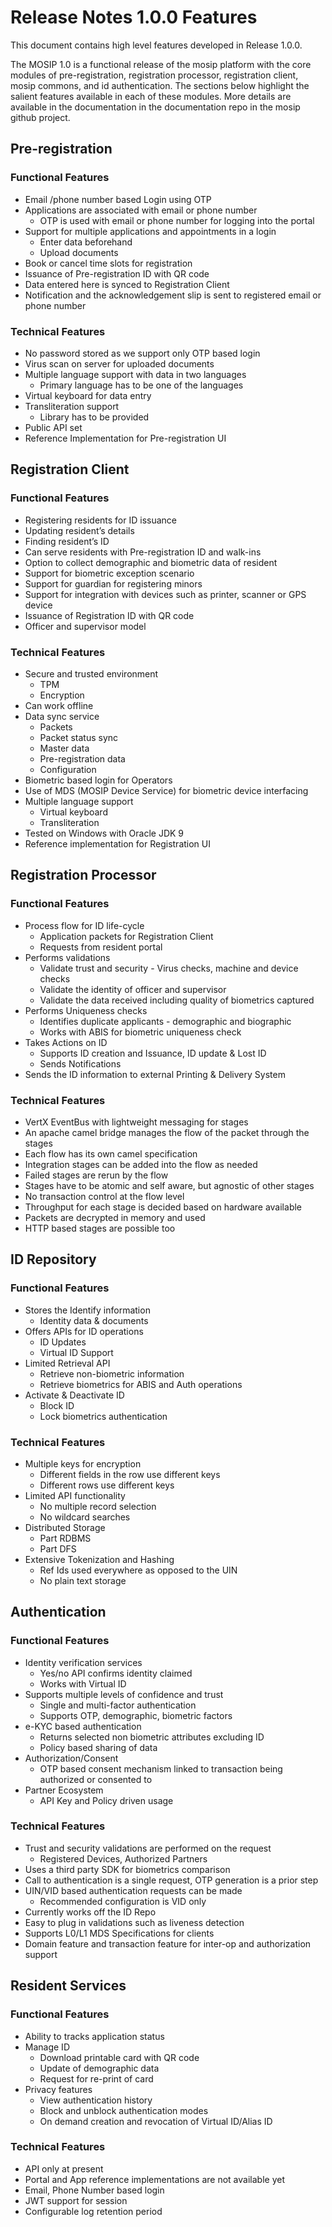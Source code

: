 # Release Notes 1.0.0 Features

This document contains high level features developed in Release 1.0.0.

The MOSIP 1.0 is a functional release of the mosip platform with the core modules of pre-registration, registration processor, registration client, mosip commons, and id authentication. The sections below highlight the salient features available in each of these modules. More details are available in the documentation in the documentation repo in the mosip github project.

## Pre-registration

### Functional Features

* Email /phone number based Login using OTP
* Applications are associated with email or phone number
  * OTP is used with email or phone number for logging into the portal
* Support for multiple applications and appointments in a login
  * Enter data beforehand
  * Upload documents
* Book or cancel time slots for registration
* Issuance of Pre-registration ID with QR code
* Data entered here is synced to Registration Client
* Notification and the acknowledgement slip is sent to registered email or phone number

### Technical Features

* No password stored as we support only OTP based login
* Virus scan on server for uploaded documents
* Multiple language support with data in two languages
  * Primary language has to be one of the languages
* Virtual keyboard for data entry
* Transliteration support
  * Library has to be provided
* Public API set
* Reference Implementation for Pre-registration UI

## Registration Client

### Functional Features

* Registering residents for ID issuance
* Updating resident’s details
* Finding resident’s ID
* Can serve residents with Pre-registration ID and walk-ins
* Option to collect demographic and biometric data of resident
* Support for biometric exception scenario
* Support for guardian for registering minors
* Support for integration with devices such as printer, scanner or GPS device
* Issuance of Registration ID with QR code
* Officer and supervisor model

### Technical Features

* Secure and trusted environment
  * TPM
  * Encryption
* Can work offline
* Data sync service
  * Packets
  * Packet status sync
  * Master data
  * Pre-registration data
  * Configuration
* Biometric based login for Operators
* Use of MDS \(MOSIP Device Service\) for biometric device interfacing
* Multiple language support
  * Virtual keyboard
  * Transliteration
* Tested on Windows with Oracle JDK 9
* Reference implementation for Registration UI

## Registration Processor

### Functional Features

* Process flow for ID life-cycle
  * Application packets for Registration Client
  * Requests from resident portal
* Performs validations
  * Validate trust and security - Virus checks, machine and device checks
  * Validate the identity of officer and supervisor
  * Validate the data received including quality of biometrics captured
* Performs Uniqueness checks
  * Identifies duplicate applicants - demographic and biographic
  * Works with ABIS for biometric uniqueness check
* Takes Actions on ID
  * Supports ID creation and Issuance, ID update & Lost ID 
  * Sends Notifications
* Sends the ID information to external Printing & Delivery System

### Technical Features

* VertX EventBus with lightweight messaging for stages
* An apache camel bridge manages the flow of the packet through the stages
* Each flow has its own camel specification
* Integration stages can be added into the flow as needed
* Failed stages are rerun by the flow
* Stages have to be atomic and self aware, but agnostic of other stages
* No transaction control at the flow level
* Throughput for each stage is decided based on hardware available
* Packets are decrypted in memory and used
* HTTP based stages are possible too

## ID Repository

### Functional Features

* Stores the Identify information
  * Identity data & documents
* Offers APIs for ID operations
  * ID Updates
  * Virtual ID Support
* Limited Retrieval API
  * Retrieve non-biometric information
  * Retrieve biometrics for ABIS and Auth operations
* Activate & Deactivate ID
  * Block ID
  * Lock biometrics authentication

### Technical Features

* Multiple keys for encryption
  * Different fields in the row use different keys
  * Different rows use different keys
* Limited API functionality
  * No multiple record selection
  * No wildcard searches
* Distributed Storage
  * Part RDBMS
  * Part DFS
* Extensive Tokenization and Hashing
  * Ref Ids used everywhere as opposed to the UIN
  * No plain text storage

## Authentication

### Functional Features

* Identity verification services
  * Yes/no API confirms identity claimed
  * Works with Virtual ID
* Supports multiple levels of confidence and trust
  * Single and multi-factor authentication
  * Supports OTP, demographic, biometric factors
* e-KYC based authentication
  * Returns selected non biometric attributes excluding ID
  * Policy based sharing of data
* Authorization/Consent
  * OTP based consent mechanism linked to transaction being authorized or consented to
* Partner Ecosystem
  * API Key and Policy driven usage

### Technical Features

* Trust and security validations are performed on the request
  * Registered Devices, Authorized Partners
* Uses a third party SDK for biometrics comparison
* Call to authentication is a single request, OTP generation is a prior step
* UIN/VID based authentication requests can be made
  * Recommended configuration is VID only
* Currently works off the ID Repo
* Easy to plug in validations such as liveness detection
* Supports L0/L1 MDS Specifications for clients
* Domain feature and transaction feature for inter-op and authorization support

## Resident Services

### Functional Features

* Ability to tracks application status
* Manage ID
  * Download printable card with QR code
  * Update of demographic data
  * Request for re-print of card
* Privacy features
  * View authentication history
  * Block and unblock authentication modes
  * On demand creation and revocation of Virtual ID/Alias ID

### Technical Features

* API only at present
* Portal and App reference implementations are not available yet
* Email, Phone Number based login
* JWT support for session
* Configurable log retention period

